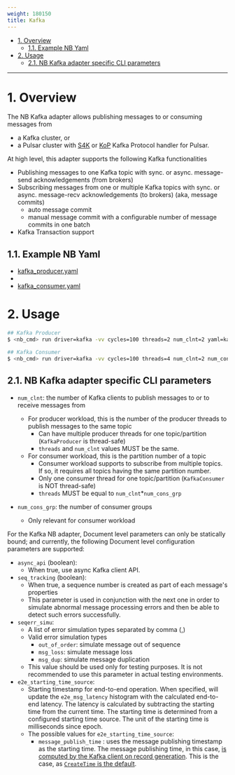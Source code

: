 ```yaml
---
weight: 180150
title: Kafka
---
```

- [1. Overview](#1-overview)
    - [1.1. Example NB Yaml](#11-example-nb-yaml)
- [2. Usage](#2-usage)
    - [2.1. NB Kafka adapter specific CLI parameters](#21-nb-kafka-adapter-specific-cli-parameters)

---

# 1. Overview

The NB Kafka adapter allows publishing messages to or consuming messages from
* a Kafka cluster, or
* a Pulsar cluster with [S4K](https://github.com/datastax/starlight-for-kafka) or [KoP](https://github.com/streamnative/kop) Kafka Protocol handler for Pulsar.

At high level, this adapter supports the following Kafka functionalities
* Publishing messages to one Kafka topic with sync. or async. message-send acknowledgements (from brokers)
* Subscribing messages from one or multiple Kafka topics with sync. or async. message-recv acknowledgements (to brokers) (aka, message commits)
    * auto message commit
    * manual message commit with a configurable number of message commits in one batch
* Kafka Transaction support

## 1.1. Example NB Yaml
* [kafka_producer.yaml](scenarios/kafka_producer.yaml)
*
* [kafka_consumer.yaml](scenarios/kafka_consumer.yaml)

# 2. Usage

```bash
## Kafka Producer
$ <nb_cmd> run driver=kafka -vv cycles=100 threads=2 num_clnt=2 yaml=kafka_producer.yaml config=kafka_config.properties bootstrap_server=PLAINTEXT://localhost:9092

## Kafka Consumer
$ <nb_cmd> run driver=kafka -vv cycles=100 threads=4 num_clnt=2 num_cons_grp=2 yaml=kafka_producer.yaml config=kafka_config.properties bootstrap_server=PLAINTEXT://localhost:9092
```

## 2.1. NB Kafka adapter specific CLI parameters

* `num_clnt`: the number of Kafka clients to publish messages to or to receive messages from
    * For producer workload, this is the number of the producer threads to publish messages to the same topic
        * Can have multiple producer threads for one topic/partition (`KafkaProducer` is thread-safe)
        * `threads` and `num_clnt` values MUST be the same.
    * For consumer workload, this is the partition number of a topic
        * Consumer workload supports to subscribe from multiple topics. If so, it requires all topics having the same partition number.
        * Only one consumer thread for one topic/partition (`KafkaConsumer` is NOT thread-safe)
        * `threads` MUST be equal to `num_clnt`*`num_cons_grp`

* `num_cons_grp`: the number of consumer groups
    * Only relevant for consumer workload

For the Kafka NB adapter, Document level parameters can only be statically bound; and currently, the following Document level configuration parameters are supported:

* `async_api` (boolean):
    * When true, use async Kafka client API.
* `seq_tracking` (boolean):
    * When true, a sequence number is created as part of each message's properties
    * This parameter is used in conjunction with the next one in order to simulate abnormal message processing errors and then be able to detect such errors successfully.
* `seqerr_simu`:
    * A list of error simulation types separated by comma (,)
    * Valid error simulation types
        * `out_of_order`: simulate message out of sequence
        * `msg_loss`: simulate message loss
        * `msg_dup`: simulate message duplication
    * This value should be used only for testing purposes. It is not recommended to use this parameter in actual testing environments.
* `e2e_starting_time_source`:
    * Starting timestamp for end-to-end operation. When specified, will update the `e2e_msg_latency` histogram with the calculated end-to-end latency. The latency is calculated by subtracting the starting time from the current time. The starting time is determined from a configured starting time source. The unit of the starting time is milliseconds since epoch.
    * The possible values for `e2e_starting_time_source`:
        * `message_publish_time` : uses the message publishing timestamp as the starting time. The message publishing time, in this case, [is computed by the Kafka client on record generation](https://kafka.apache.org/34/javadoc/org/apache/kafka/clients/producer/ProducerRecord.html). This is the case, as [`CreateTime` is the default](https://docs.confluent.io/platform/current/installation/configuration/topic-configs.html#message-timestamp-type).
